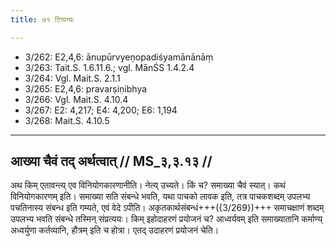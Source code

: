 ```yaml
---
title: ७१ टिप्पन्यः

---
```

- 3/262: E2,4,6: ānupūrvyeṇopadiśyamānānāṃ
- 3/263: Tait.S. 1.6.11.6.; vgl. MānŚS 1.4.2.4
- 3/264: Vgl. Mait.S. 2.1.1
- 3/265: E2,4,6: pravarṣiṇibhya
- 3/266: Vgl. Mait.S. 4.10.4
- 3/267: E2: 4,217; E4: 4,200; E6: 1,194
- 3/268: Mait.S. 4.10.5

____________________________________________


## आख्या चैवं तद् अर्थत्वात् // MS_३,३.१३ //

अथ किम् एतावन्त्य् एव विनियोगकारणानीति। नेत्य् उच्यते। किं च? समाख्या चैवं स्यात्। कथं विनियोगकारणम् इति। समाख्या सति संबन्धे भवति, यथा पाचको लावक इति, तत्र पाचकशब्दम् उपलभ्य पचतिनास्य संबन्ध इति गम्यते, एवं वेदे ऽपीति। अकृतकार्थसंबन्धं+++({3/269})+++ समाचक्षाणं शब्दम् उपलभ्य भवति संबन्धे तस्मिन् संप्रत्ययः। किम् इहोदाहरणं प्रयोजनं च? आध्वर्यवम् इति समाख्यातानि कर्माण्य् अध्वर्युणा कर्तव्यानि, हौत्रम् इति च होत्रा। एतद् उदाहरणं प्रयोजनं चेति।
